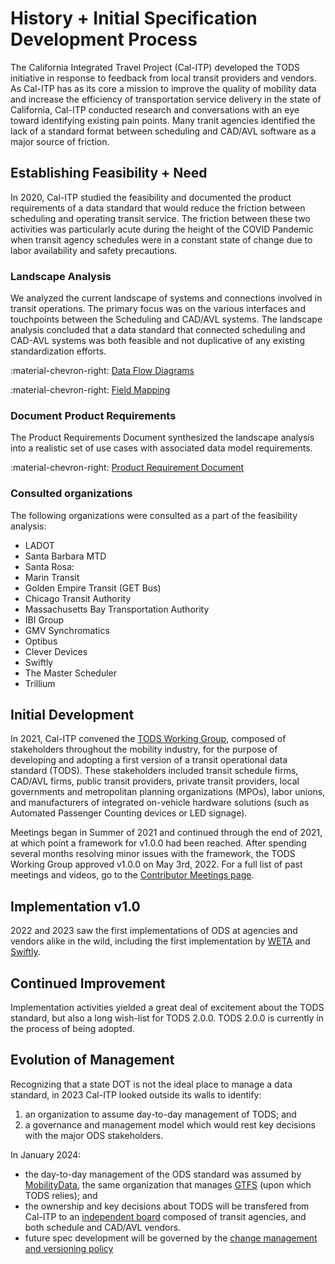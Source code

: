 # History + Initial Specification Development Process

The California Integrated Travel Project (Cal-ITP) developed the TODS initiative in response to feedback from local transit providers and vendors. As Cal-ITP has as its core a mission to improve the quality of mobility data and increase the efficiency of transportation service delivery in the state of California, Cal-ITP conducted research and conversations with an eye toward identifying existing pain points.  Many tranit agencies identified the lack of a standard format between scheduling and CAD/AVL software as a major source of friction.

## Establishing Feasibility + Need

In 2020, Cal-ITP studied the feasibility and documented the product requirements of a data standard that would reduce the friction between scheduling and operating transit service. The friction between these two activities was particularly acute during the height of the COVID Pandemic when transit agency schedules were in a constant state of change due to labor availability and safety precautions.

### Landscape Analysis

We analyzed the current landscape of systems and connections involved in transit operations. The primary focus was on the various interfaces and touchpoints between the Scheduling and CAD/AVL systems. The landscape analysis concluded that a data standard that connected scheduling and CAD-AVL systems was both feasible and not duplicative of any existing standardization efforts.

:material-chevron-right: [Data Flow Diagrams](https://docs.google.com/document/d/1nNnVgmk29ExZU7_bkoawkpvP_gtn3DSR9eV8BugUY14/edit?usp=sharing)

:material-chevron-right: [Field Mapping](https://docs.google.com/spreadsheets/d/1P7jLcp9BDx2Q-FVVR0fdc_eH5cEVxXjA1tdpID_uoTM/edit?usp=sharing)

### Document Product Requirements

The Product Requirements Document synthesized the landscape analysis into a realistic set of use cases with associated data model requirements.

:material-chevron-right: [Product Requirement Document](https://docs.google.com/document/d/1KFLoMAj-XmNrn0MbCVB_IwlK2bILvuVImkjxXrZ9AXk/edit?usp=sharing)

### Consulted organizations

The following organizations were consulted as a part of the feasibility analysis:

- LADOT
- Santa Barbara MTD
- Santa Rosa:
- Marin Transit
- Golden Empire Transit (GET Bus)
- Chicago Transit Authority
- Massachusetts Bay Transportation Authority
- IBI Group
- GMV Synchromatics
- Optibus
- Clever Devices
- Swiftly
- The Master Scheduler
- Trillium

## Initial Development

In 2021, Cal-ITP convened the [TODS Working Group](./working-group.md), composed of stakeholders throughout the mobility industry, for the purpose of developing and adopting a first version of a transit operational data standard (TODS). These stakeholders included transit schedule firms, CAD/AVL firms, public transit providers, private transit providers, local governments and metropolitan planning organizations (MPOs), labor unions, and manufacturers of integrated on-vehicle hardware solutions (such as Automated Passenger Counting devices or LED signage).

Meetings began in Summer of 2021 and continued through the end of 2021, at which point a framework for v1.0.0 had been reached. After spending several months resolving minor issues with the framework, the TODS Working Group approved v1.0.0 on May 3rd, 2022.
For a full list of past meetings and videos, go to the [Contributor Meetings page](../governance/contributor-meetings.md).

## Implementation v1.0

2022 and 2023 saw the first implementations of ODS at agencies and vendors alike in the wild, including the first implementation by [WETA](https://weta.sanfranciscobayferry.com/) and [Swiftly](https://www.goswift.ly/).

## Continued Improvement

Implementation activities yielded a great deal of excitement about the TODS standard, but also a long wish-list for TODS 2.0.0. TODS 2.0.0 is currently in the process of being adopted.

## Evolution of Management

Recognizing that a state DOT is not the ideal place to manage a data standard, in 2023 Cal-ITP looked outside its walls to identify:

1. an organization to assume day-to-day management of TODS; and
2. a governance and management model which would rest key decisions with the major ODS stakeholders.

In January 2024:

- the day-to-day management of the ODS standard was assumed by [MobilityData](https://mobilitydata.org), the same organization that manages [GTFS](https://gtfs.org) (upon which TODS relies); and
- the ownership and key decisions about TODS will be transfered from Cal-ITP to an [independent board](../governance/governance.md#tods-board-of-directors) composed of transit agencies, and both schedule and CAD/AVL vendors.
- future spec development will be governed by the [change management and versioning policy](../governance/policies/change-management-versioning.md)
